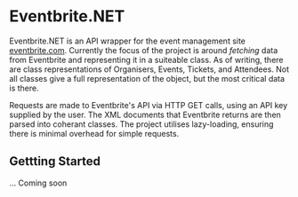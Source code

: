 ﻿# Eventbrite.NET

Eventbrite.NET is an API wrapper for the event management site [eventbrite.com](http://eventbrite.com).
Currently the focus of the project is around *fetching* data from Eventbrite and representing it in a suiteable class.
As of writing, there are class representations of Organisers, Events, Tickets, and Attendees. Not all classes
give a full representation of the object, but the most critical data is there.

Requests are made to Eventbrite's API via HTTP GET calls, using an API key supplied by the user.
The XML documents that Eventbrite returns are then parsed into coherant classes. 
The project utilises lazy-loading, ensuring there is minimal overhead for simple requests.

## Gettting Started

... Coming soon
